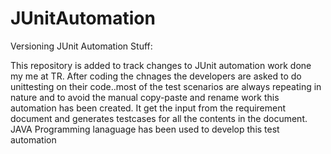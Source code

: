 JUnitAutomation
===============

Versioning JUnit Automation Stuff:

This repository is added to track changes to JUnit automation work done my me at TR. After coding the chnages the developers
are asked to do unittesting on their code..most of the test scenarios are always repeating in nature and to avoid the 
manual copy-paste and rename work this automation has been created. It get the input from the requirement document and
generates testcases for all the contents in the document. JAVA Programming lanaguage has been used to develop this 
test automation
